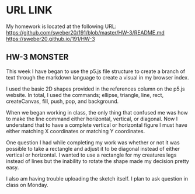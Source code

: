 # URL LINK

My homework is located at the following URL:
https://github.com/sweber20/191/blob/master/HW-3/README.md
https://sweber20.github.io/191/HW-3
## HW-3 MONSTER

This week I have began to use the p5.js file structure to create a branch of text through the markdown language to create a visual in my browser index.

I used the basic 2D shapes provided in the references column on the p5.js website.
In total, I used the commands; ellipse, triangle, line, rect, createCanvas, fill, push, pop, and background.

When we began working in class, the only thing that confused me was how to make the line command either horizontal, vertical, or diagonal. Now I understand that to have a complete vertical or horizontal figure I must have either matching X coordinates or matching Y coordinates.

One question I had while completing my work was whether or not it was possible to take a rectangle and adjust it to be diagonal instead of either vertical or horizontal. I wanted to use a rectangle for my creatures legs instead of lines but the inability to rotate the shape made my decision pretty easy.

I also am having trouble uploading the sketch itself. I plan to ask question in class on Monday.
